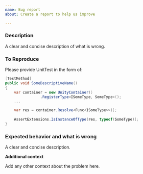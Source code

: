 ```yaml
---
name: Bug report
about: Create a report to help us improve

---
```


### Description

A clear and concise description of what is wrong.

### To Reproduce

Please provide UnitTest in the form of:

```C#
[TestMethod]
public void SomeDescriptiveName()
{
    var container = new UnityContainer()
                .RegisterType<ISomeType, SomeType>();
    ...

    var res = container.Resolve<Func<ISomeType>>();
    
    AssertExtensions.IsInstanceOfType(res, typeof(SomeType));
}
```

### Expected behavior and what is wrong

A clear and concise description.

**Additional context**

Add any other context about the problem here.
